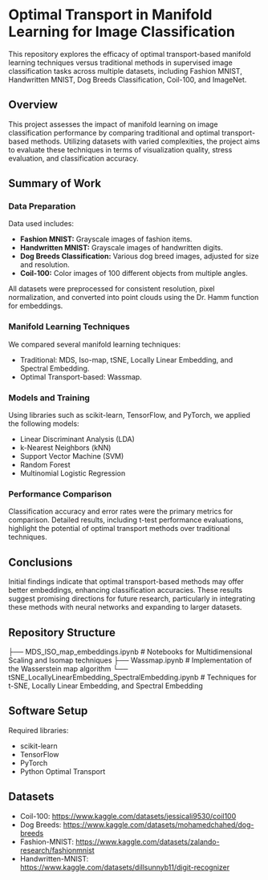 # Optimal Transport in Manifold Learning for Image Classification

This repository explores the efficacy of optimal transport-based manifold learning techniques versus traditional methods in supervised image classification tasks across multiple datasets, including Fashion MNIST, Handwritten MNIST, Dog Breeds Classification, Coil-100, and ImageNet.

## Overview

This project assesses the impact of manifold learning on image classification performance by comparing traditional and optimal transport-based methods. Utilizing datasets with varied complexities, the project aims to evaluate these techniques in terms of visualization quality, stress evaluation, and classification accuracy.

## Summary of Work

### Data Preparation
Data used includes:
- **Fashion MNIST:** Grayscale images of fashion items.
- **Handwritten MNIST:** Grayscale images of handwritten digits.
- **Dog Breeds Classification:** Various dog breed images, adjusted for size and resolution.
- **Coil-100:** Color images of 100 different objects from multiple angles.

All datasets were preprocessed for consistent resolution, pixel normalization, and converted into point clouds using the Dr. Hamm function for embeddings.

### Manifold Learning Techniques
We compared several manifold learning techniques:
- Traditional: MDS, Iso-map, tSNE, Locally Linear Embedding, and Spectral Embedding.
- Optimal Transport-based: Wassmap.

### Models and Training
Using libraries such as scikit-learn, TensorFlow, and PyTorch, we applied the following models:
- Linear Discriminant Analysis (LDA)
- k-Nearest Neighbors (kNN)
- Support Vector Machine (SVM)
- Random Forest
- Multinomial Logistic Regression

### Performance Comparison
Classification accuracy and error rates were the primary metrics for comparison. Detailed results, including t-test performance evaluations, highlight the potential of optimal transport methods over traditional techniques.

## Conclusions
Initial findings indicate that optimal transport-based methods may offer better embeddings, enhancing classification accuracies. These results suggest promising directions for future research, particularly in integrating these methods with neural networks and expanding to larger datasets.

## Repository Structure
├── MDS_ISO_map_embeddings.ipynb       # Notebooks for Multidimensional Scaling and Isomap techniques
├── Wassmap.ipynb                      # Implementation of the Wasserstein map algorithm
└── tSNE_LocallyLinearEmbedding_SpectralEmbedding.ipynb   # Techniques for t-SNE, Locally Linear Embedding, and Spectral Embedding

## Software Setup
Required libraries:
- scikit-learn
- TensorFlow
- PyTorch
- Python Optimal Transport

## Datasets
* Coil-100: https://www.kaggle.com/datasets/jessicali9530/coil100
* Dog Breeds: https://www.kaggle.com/datasets/mohamedchahed/dog-breeds
* Fashion-MNIST: https://www.kaggle.com/datasets/zalando-research/fashionmnist
* Handwritten-MNIST: https://www.kaggle.com/datasets/dillsunnyb11/digit-recognizer

 


